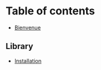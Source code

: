# Table of contents

* [Bienvenue](README.md)

## Library

* [Installation](Library/installation.md)
